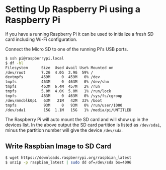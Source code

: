 # Setting Up Raspberry Pi using a Raspberry Pi

If you have a running Raspberry Pi it can be used to initialize a fresh SD card including Wi-Fi configuration.

Connect the Micro SD to one of the running Pi's USB ports.
```bash
$ ssh pi@raspberrypi.local
$ df -hl
Filesystem      Size  Used Avail Use% Mounted on
/dev/root       7.2G  4.0G  2.9G  59% /
devtmpfs        459M     0  459M   0% /dev
tmpfs           463M     0  463M   0% /dev/shm
tmpfs           463M  6.4M  457M   2% /run
tmpfs           5.0M  4.0K  5.0M   1% /run/lock
tmpfs           463M     0  463M   0% /sys/fs/cgroup
/dev/mmcblk0p1   63M   21M   42M  33% /boot
tmpfs            93M     0   93M   0% /run/user/1000
/dev/sda1        15G  1.1M   15G   1% /media/pi/UNTITLED
```
The Raspberry Pi will auto mount the SD card and will show up in the devices list.
In the above output the SD card partition is listed as `/dev/sda1`, minus the partition number will give
the device `/dev/sda`.

## Write Raspbian Image to SD Card
```bash
$ wget https://downloads.raspberrypi.org/raspbian_latest
$ unzip -p raspbian_latest | sudo dd of=/dev/sda bs=4096
```
